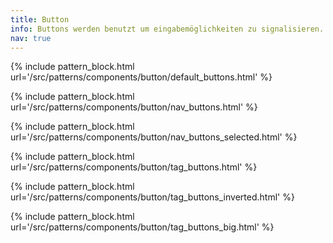 ```yaml
---
title: Button
info: Buttons werden benutzt um eingabemöglichkeiten zu signalisieren.
nav: true
---
```


{% include pattern_block.html url='/src/patterns/components/button/default_buttons.html' %}

{% include pattern_block.html url='/src/patterns/components/button/nav_buttons.html' %}

{% include pattern_block.html url='/src/patterns/components/button/nav_buttons_selected.html' %}

{% include pattern_block.html url='/src/patterns/components/button/tag_buttons.html' %}

{% include pattern_block.html url='/src/patterns/components/button/tag_buttons_inverted.html' %}

{% include pattern_block.html url='/src/patterns/components/button/tag_buttons_big.html' %}